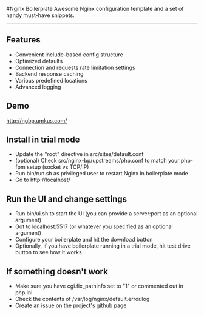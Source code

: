 #Nginx Boilerplate 
Awesome Nginx configuration template and a set of handy must-have snippets.

***
## Features
 * Convenient include-based config structure
 * Optimized defaults
 * Connection and requests rate limitation settings
 * Backend response caching
 * Various predefined locations
 * Advanced logging

## Demo
 http://ngbp.umkus.com/

## Install in trial mode
 * Update the "root" directive in src/sites/default.conf
 * (optional) Check src/nginx-bp/upstreams/php.conf to match your php-fpm setup (socket vs TCP/IP)
 * Run bin/run.sh as privileged user to restart Nginx in boilerplate mode
 * Go to http://localhost/

## Run the UI and change settings
 * Run bin/ui.sh to start the UI (you can provide a server:port as an optional argument)
 * Got to localhost:5517 (or whatever you specified as an optional argument)
 * Configure your boilerplate and hit the download button
 * Optionally, if you have boilerplate running in a trial mode, hit test drive button to see how it works

## If something doesn't work
 * Make sure you have cgi.fix_pathinfo set to "1" or commented out in php.ini
 * Check the contents of /var/log/nginx/default.error.log
 * Create an issue on the project's github page
